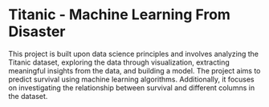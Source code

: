 # Titanic - Machine Learning From Disaster
This project is built upon data science principles and involves analyzing the Titanic dataset, exploring the data through visualization, extracting meaningful insights from the data, and building a model. The project aims to predict survival using machine learning algorithms. Additionally, it focuses on investigating the relationship between survival and different columns in the dataset.

